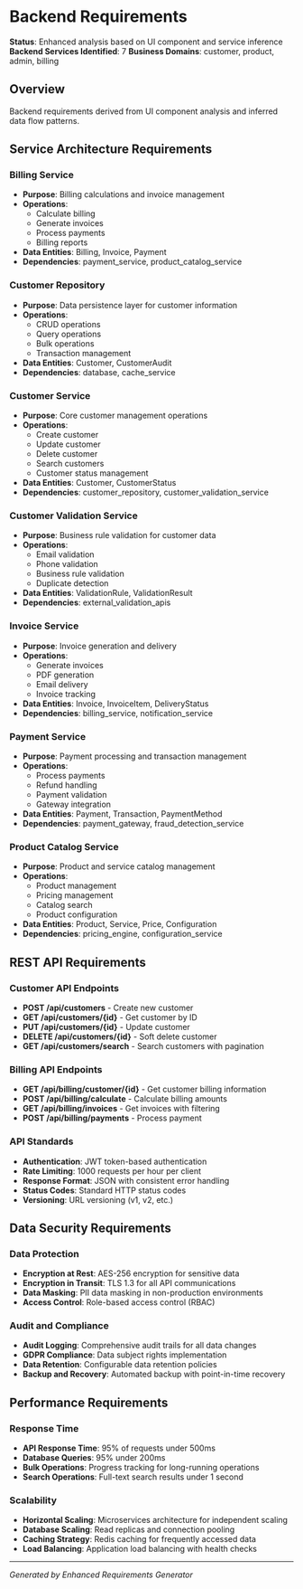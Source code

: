 # Backend Requirements

**Status**: Enhanced analysis based on UI component and service inference
**Backend Services Identified**: 7
**Business Domains**: customer, product, admin, billing

## Overview
Backend requirements derived from UI component analysis and inferred data flow patterns.

## Service Architecture Requirements

### Billing Service
- **Purpose**: Billing calculations and invoice management
- **Operations**:
  - Calculate billing
  - Generate invoices
  - Process payments
  - Billing reports
- **Data Entities**: Billing, Invoice, Payment
- **Dependencies**: payment_service, product_catalog_service

### Customer Repository
- **Purpose**: Data persistence layer for customer information
- **Operations**:
  - CRUD operations
  - Query operations
  - Bulk operations
  - Transaction management
- **Data Entities**: Customer, CustomerAudit
- **Dependencies**: database, cache_service

### Customer Service
- **Purpose**: Core customer management operations
- **Operations**:
  - Create customer
  - Update customer
  - Delete customer
  - Search customers
  - Customer status management
- **Data Entities**: Customer, CustomerStatus
- **Dependencies**: customer_repository, customer_validation_service

### Customer Validation Service
- **Purpose**: Business rule validation for customer data
- **Operations**:
  - Email validation
  - Phone validation
  - Business rule validation
  - Duplicate detection
- **Data Entities**: ValidationRule, ValidationResult
- **Dependencies**: external_validation_apis

### Invoice Service
- **Purpose**: Invoice generation and delivery
- **Operations**:
  - Generate invoices
  - PDF generation
  - Email delivery
  - Invoice tracking
- **Data Entities**: Invoice, InvoiceItem, DeliveryStatus
- **Dependencies**: billing_service, notification_service

### Payment Service
- **Purpose**: Payment processing and transaction management
- **Operations**:
  - Process payments
  - Refund handling
  - Payment validation
  - Gateway integration
- **Data Entities**: Payment, Transaction, PaymentMethod
- **Dependencies**: payment_gateway, fraud_detection_service

### Product Catalog Service
- **Purpose**: Product and service catalog management
- **Operations**:
  - Product management
  - Pricing management
  - Catalog search
  - Product configuration
- **Data Entities**: Product, Service, Price, Configuration
- **Dependencies**: pricing_engine, configuration_service

## REST API Requirements

### Customer API Endpoints
- **POST /api/customers** - Create new customer
- **GET /api/customers/{id}** - Get customer by ID
- **PUT /api/customers/{id}** - Update customer
- **DELETE /api/customers/{id}** - Soft delete customer
- **GET /api/customers/search** - Search customers with pagination

### Billing API Endpoints
- **GET /api/billing/customer/{id}** - Get customer billing information
- **POST /api/billing/calculate** - Calculate billing amounts
- **GET /api/billing/invoices** - Get invoices with filtering
- **POST /api/billing/payments** - Process payment

### API Standards
- **Authentication**: JWT token-based authentication
- **Rate Limiting**: 1000 requests per hour per client
- **Response Format**: JSON with consistent error handling
- **Status Codes**: Standard HTTP status codes
- **Versioning**: URL versioning (v1, v2, etc.)

## Data Security Requirements

### Data Protection
- **Encryption at Rest**: AES-256 encryption for sensitive data
- **Encryption in Transit**: TLS 1.3 for all API communications
- **Data Masking**: PII data masking in non-production environments
- **Access Control**: Role-based access control (RBAC)

### Audit and Compliance
- **Audit Logging**: Comprehensive audit trails for all data changes
- **GDPR Compliance**: Data subject rights implementation
- **Data Retention**: Configurable data retention policies
- **Backup and Recovery**: Automated backup with point-in-time recovery

## Performance Requirements

### Response Time
- **API Response Time**: 95% of requests under 500ms
- **Database Queries**: 95% under 200ms
- **Bulk Operations**: Progress tracking for long-running operations
- **Search Operations**: Full-text search results under 1 second

### Scalability
- **Horizontal Scaling**: Microservices architecture for independent scaling
- **Database Scaling**: Read replicas and connection pooling
- **Caching Strategy**: Redis caching for frequently accessed data
- **Load Balancing**: Application load balancing with health checks

---
*Generated by Enhanced Requirements Generator*
